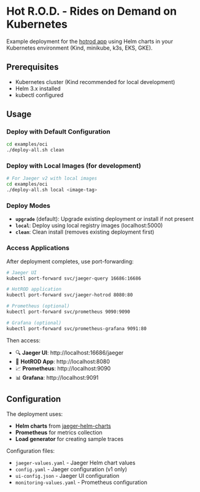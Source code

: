 # Hot R.O.D. - Rides on Demand on Kubernetes

Example deployment for the [hotrod app](..) using Helm charts in your Kubernetes environment (Kind, minikube, k3s, EKS, GKE).

## Prerequisites

- Kubernetes cluster (Kind recommended for local development)
- Helm 3.x installed
- kubectl configured

## Usage

### Deploy with Default Configuration

```bash
cd examples/oci
./deploy-all.sh clean
```

### Deploy with Local Images (for development)

```bash
# For Jaeger v2 with local images
cd examples/oci
./deploy-all.sh local <image-tag>
```

### Deploy Modes

- **`upgrade`** (default): Upgrade existing deployment or install if not present
- **`local`**: Deploy using local registry images (localhost:5000)
- **`clean`**: Clean install (removes existing deployment first)

### Access Applications

After deployment completes, use port-forwarding:

```bash
# Jaeger UI
kubectl port-forward svc/jaeger-query 16686:16686

# HotROD application
kubectl port-forward svc/jaeger-hotrod 8080:80

# Prometheus (optional)
kubectl port-forward svc/prometheus 9090:9090

# Grafana (optional)
kubectl port-forward svc/prometheus-grafana 9091:80
```

Then access:
- 🔍 **Jaeger UI**: http://localhost:16686/jaeger
- 🚕 **HotROD App**: http://localhost:8080
- 📈 **Prometheus**: http://localhost:9090
- 📊 **Grafana**: http://localhost:9091

## Configuration

The deployment uses:
- **Helm charts** from [jaeger-helm-charts](https://github.com/jaegertracing/helm-charts)
- **Prometheus** for metrics collection
- **Load generator** for creating sample traces

Configuration files:
- `jaeger-values.yaml` - Jaeger Helm chart values
- `config.yaml` - Jaeger configuration (v1 only)
- `ui-config.json` - Jaeger UI configuration
- `monitoring-values.yaml` - Prometheus configuration
